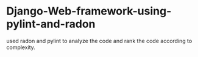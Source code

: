 # Django-Web-framework-using-pylint-and-radon
used radon and pylint to analyze the code and rank the code according to complexity.
